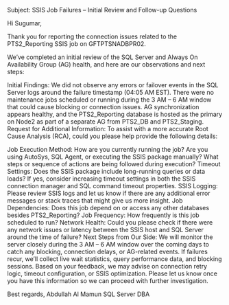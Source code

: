 Subject: SSIS Job Failures – Initial Review and Follow-up Questions

Hi Sugumar,

Thank you for reporting the connection issues related to the PTS2_Reporting SSIS job on GFTPTSNADBPR02.

We’ve completed an initial review of the SQL Server and Always On Availability Group (AG) health, and here are our observations and next steps:

Initial Findings:
We did not observe any errors or failover events in the SQL Server logs around the failure timestamp (04:05 AM EST).
There were no maintenance jobs scheduled or running during the 3 AM – 6 AM window that could cause blocking or connection issues.
AG synchronization appears healthy, and the PTS2_Reporting database is hosted as the primary on Node2 as part of a separate AG from PTS2_DB and PTS2_Staging.
Request for Additional Information:
To assist with a more accurate Root Cause Analysis (RCA), could you please help provide the following details:

Job Execution Method:
How are you currently running the job? Are you using AutoSys, SQL Agent, or executing the SSIS package manually?
What steps or sequence of actions are being followed during execution?
Timeout Settings:
Does the SSIS package include long-running queries or data loads?
If yes, consider increasing timeout settings in both the SSIS connection manager and SQL command timeout properties.
SSIS Logging:
Please review SSIS logs and let us know if there are any additional error messages or stack traces that might give us more insight.
Job Dependencies:
Does this job depend on or access any other databases besides PTS2_Reporting?
Job Frequency:
How frequently is this job scheduled to run?
Network Health:
Could you please check if there were any network issues or latency between the SSIS host and SQL Server around the time of failure?
Next Steps from Our Side:
We will monitor the server closely during the 3 AM – 6 AM window over the coming days to catch any blocking, connection delays, or AG-related events.
If failures recur, we’ll collect live wait statistics, query performance data, and blocking sessions.
Based on your feedback, we may advise on connection retry logic, timeout configuration, or SSIS optimization.
Please let us know once you have this information so we can proceed with further investigation.

Best regards,
Abdullah Al Mamun
SQL Server DBA

